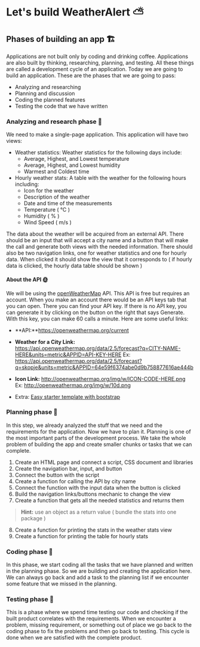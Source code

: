 # Let's build WeatherAlert ⛅
## Phases of building an app 🏗
Applications are not built only by coding and drinking coffee. Applications are also built by thinking, researching, planning, and testing. All these things are called a development cycle of an application.  Today we are going to build an application. These are the phases that we are going to pass:
* Analyzing and researching
* Planning and discussion
* Coding the planned features
* Testing the code that we have written

### Analyzing and research phase 🔹
We need to make a single-page application. This application will have two views: 
* Weather statistics: Weather statistics for the following days include:
	* Average, Highest, and Lowest temperature
	* Average, Highest, and Lowest humidity
	* Warmest and Coldest time
* Hourly weather stats: A table with the weather for the following hours including:
	* Icon for the weather
	* Description of the weather
	* Date and time of the measurements
	* Temperature ( ℃ )
	* Humidity ( % )
	* Wind Speed ( m/s )

The data about the weather will be acquired from an external API. There should be an input that will accept a city name and a button that will make the call and generate both views with the needed information. There should also be two navigation links, one for weather statistics and one for hourly data. When clicked it should show the view that it corresponds to ( if hourly data is clicked, the hourly data table should be shown )
#### About the API 🌞
We will be using the [openWeatherMap](https://openweathermap.org/) API. This API is free but requires an account. When you make an account there would be an API keys tab that you can open. There you can find your API key. If there is no API key, you can generate it by clicking on the button on the right that says Generate. With this key, you can make 60 calls a minute. Here are some useful links:

* **API:**https://openweathermap.org/current

* **Weather for a City Link:** https://api.openweathermap.org/data/2.5/forecast?q=CITY-NAME-HERE&units=metric&APPID=API-KEY-HERE
Ex: https://api.openweathermap.org/data/2.5/forecast?q=skopje&units=metric&APPID=64e59f6374abe0d9b758877616ae444b

* **Icon Link:** http://openweathermap.org/img/w/ICON-CODE-HERE.png
Ex: http://openweathermap.org/img/w/10d.png

* Extra: [Easy starter template with bootstrap](https://getbootstrap.com/docs/5.0/getting-started/introduction/)

### Planning phase 🔹
In this step, we already analyzed the stuff that we need and the requirements for the application. Now we have to plan it. Planning is one of the most important parts of the development process. We take the whole problem of building the app and create smaller chunks or tasks that we can complete. 
1.  Create an HTML page and connect a script, CSS document and libraries
2. Create the navigation bar, input, and button
3. Connect the button with the script
4. Create a function for calling the API by city name
5. Connect the function with the input data when the button is clicked
6. Build the navigation links/buttons mechanic to change the view
7. Create a function that gets all the needed statistics and returns them
> **Hint:** use an object as a return value ( bundle the stats into one package )
8. Create a function for printing the stats in the weather stats view
9. Create a function for printing the table for hourly stats
### Coding phase 🔹
In this phase, we start coding all the tasks that we have planned and written in the planning phase. So we are building and creating the application here. We can always go back and add a task to the planning list if we encounter some feature that we missed in the planning. 

### Testing phase 🔹
This is a phase where we spend time testing our code and checking if the built product correlates with the requirements. When we encounter a problem, missing requirement, or something out of place we go back to the coding phase to fix the problems and then go back to testing. This cycle is done when we are satisfied with the complete product. 